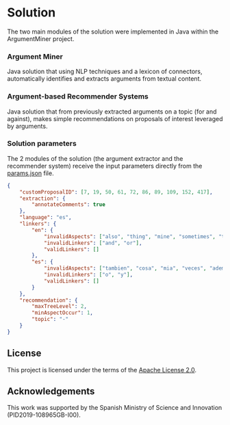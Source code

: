 # Solution
The two main modules of the solution were implemented in Java within the ArgumentMiner project.

### Argument Miner
Java solution that using NLP techniques and a lexicon of connectors, automatically identifies and extracts arguments from textual content.

### Argument-based Recommender Systems
Java solution that from previously extracted arguments on a topic (for and against), makes simple recommendations on proposals of interest leveraged by arguments.

### Solution parameters
The 2 modules of the solution (the argument extractor and the recommender system) receive the input parameters directly from the <a href="https://github.com/argrecsys/arg-miner/blob/main/code/ArgumentMiner/Resources/config/params.json">params.json</a> file.

```json
{
    "customProposalID": [7, 19, 50, 61, 72, 86, 89, 109, 152, 417],
    "extraction": {
        "annotateComments": true
    },
    "language": "es",
    "linkers": {
        "en": {
            "invalidAspects": ["also", "thing", "mine", "sometimes", "too", "other"],
            "invalidLinkers": ["and", "or"],
            "validLinkers": []
        },
        "es": {
            "invalidAspects": ["tambien", "cosa", "mia", "veces", "ademas", "demas"],
            "invalidLinkers": ["o", "y"],
            "validLinkers": []
        }
    },
    "recommendation": {
        "maxTreeLevel": 2,
        "minAspectOccur": 1,
        "topic": "-"
    }
}
```

## License
This project is licensed under the terms of the <a href="https://github.com/argrecsys/arg-miner/blob/main/LICENSE">Apache License 2.0</a>.

## Acknowledgements
This work was supported by the Spanish Ministry of Science and Innovation (PID2019-108965GB-I00).

